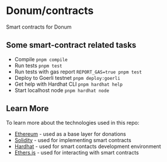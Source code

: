 # Donum/contracts

Smart contracts for Donum

## Some smart-contract related tasks

- Compile `pnpm compile`
- Run tests `pnpm test`
- Run tests with gas report `REPORT_GAS=true pnpm test`
- Deploy to Goerli testnet `pnpm deploy:goerli`
- Get help with Hardhat CLI `pnpm hardhat help`
- Start localhost node `pnpm hardhat node`

## Learn More

To learn more about the technologies used in this repo:

- [Ethereum](https://ethereum.org/en/developers/docs/) - used as a base layer for donations
- [Solidity](https://docs.soliditylang.org/) - used for implementing smart contracts
- [Hardhat](https://hardhat.org/docs) - used for smart contacts development environment
- [Ethers.js](https://docs.ethers.io/) - used for interacting with smart contracts
